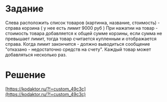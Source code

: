 # Задание

Слева расположить список товаров (картинка, название, стоимость) - справа корзина
( у нее есть лимит 9000 руб ) При нажатии на товар - стоимость товара добавляется 
к общей сумме корзины, если сумма не превышает лимит, тогда товар считается купленным и отображается справа. 
Когда лимит закончится - должно выводиться сообщение "отказано - недостаточно средств на счету". 
Каждый товар может добавляться несколько раз. 

# Решение

[https://kodaktor.ru/?!=custom_49c3c](https://kodaktor.ru/?!=custom_49c3c)

